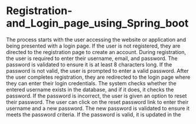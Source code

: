 # Registration-and_Login_page_using_Spring_boot
The process starts with the user accessing the website or application and being presented with a login page. If the user is not registered, they are directed to the registration page to create an account. During registration, the user is required to enter their username, email, and password. The password is validated to ensure it is at least 8 characters long. If the password is not valid, the user is prompted to enter a valid password. After the user completes registration, they are redirected to the login page where they can enter their login credentials. The system checks whether the entered username exists in the database, and if it does, it checks the password. If the password is incorrect, the user is given an option to reset their password. The user can click on the reset password link to enter their username and a new password. The new password is validated to ensure it meets the password criteria. If the password is valid, it is updated in the
